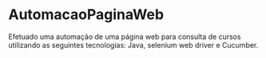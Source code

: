 # AutomacaoPaginaWeb
Efetuado uma automação de uma página web para consulta de cursos utilizando as seguintes tecnologias: Java, selenium web driver e Cucumber.

